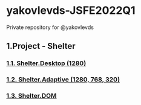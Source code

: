 # yakovlevds-JSFE2022Q1
Private repository for @yakovlevds


## 1.Project - Shelter

### [1.1. Shelter.Desktop (1280)](https://rolling-scopes-school.github.io/yakovlevds-JSFE2022Q1/shelter/pages/main/)
### [1.2. Shelter.Adaptive (1280, 768, 320)](https://rolling-scopes-school.github.io/yakovlevds-JSFE2022Q1/shelter/pages/main/)
### [1.3. Shelter.DOM](https://rolling-scopes-school.github.io/yakovlevds-JSFE2022Q1/shelter/pages/main/)
